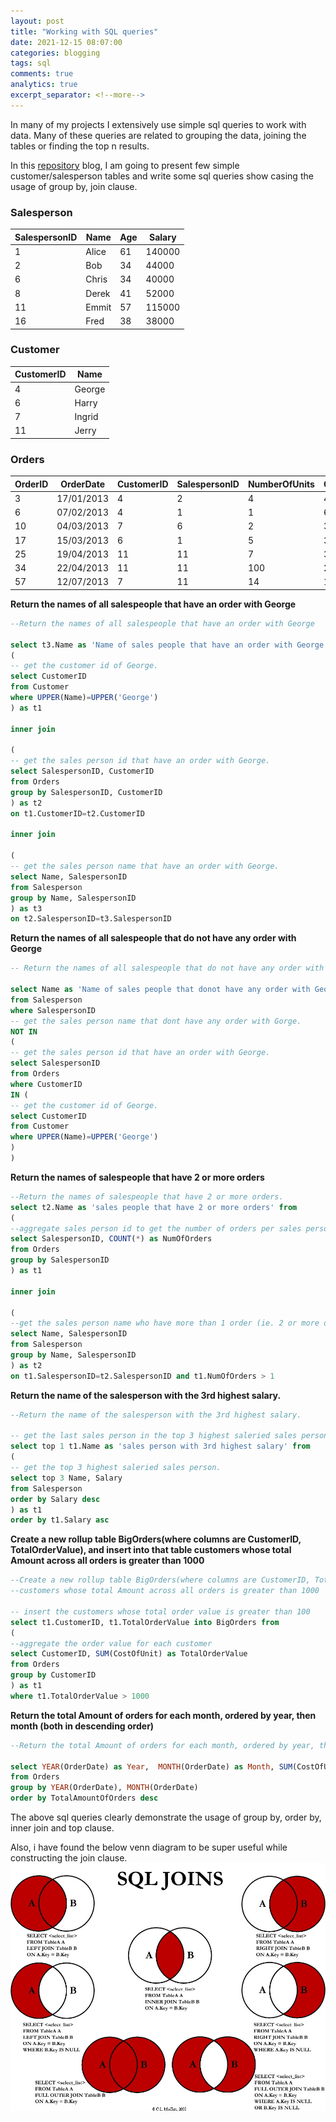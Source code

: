 ```yaml
---
layout: post
title: "Working with SQL queries"
date: 2021-12-15 08:07:00
categories: blogging
tags: sql
comments: true
analytics: true
excerpt_separator: <!--more-->
---
```


In many of my projects I extensively use simple sql queries to work with data. Many of these queries are related to grouping the data, joining the tables or finding the top n results.

In this [repository](https://github.com/ksivam/sqlQueries) blog, I am going to present few simple customer/salesperson tables and write some sql queries show casing the usage of group by, join clause.

<!--more-->

### Salesperson  

| SalespersonID | Name  | Age | Salary |
|---------------|-------|-----|--------|
| 1             | Alice | 61  | 140000 |
| 2             | Bob   | 34  | 44000  |
| 6             | Chris | 34  | 40000  |
| 8             | Derek | 41  | 52000  |
| 11            | Emmit | 57  | 115000 |
| 16            | Fred  | 38  | 38000  |

###  Customer  

| CustomerID | Name   |
|------------|--------|
| 4          | George |
| 6          | Harry  |
| 7          | Ingrid |
| 11         | Jerry  |

### Orders

| OrderID | OrderDate  | CustomerID | SalespersonID | NumberOfUnits | CostOfUnit |
|---------|------------|------------|---------------|---------------|------------|
| 3       | 17/01/2013 | 4          | 2             | 4             | 400        |
| 6       | 07/02/2013 | 4          | 1             | 1             | 600        |
| 10      | 04/03/2013 | 7          | 6             | 2             | 300        |
| 17      | 15/03/2013 | 6          | 1             | 5             | 300        |
| 25      | 19/04/2013 | 11         | 11            | 7             | 300        |
| 34      | 22/04/2013 | 11         | 11            | 100           | 26         |
| 57      | 12/07/2013 | 7          | 11            | 14            | 11         |

**Return the names of all salespeople that
have an order with George**

```sql
--Return the names of all salespeople that have an order with George

select t3.Name as 'Name of sales people that have an order with George' from
(
-- get the customer id of George.
select CustomerID
from Customer
where UPPER(Name)=UPPER('George')
) as t1

inner join

(
-- get the sales person id that have an order with George.
select SalespersonID, CustomerID
from Orders
group by SalespersonID, CustomerID
) as t2
on t1.CustomerID=t2.CustomerID

inner join

(
-- get the sales person name that have an order with George.
select Name, SalespersonID
from Salesperson
group by Name, SalespersonID
) as t3
on t2.SalespersonID=t3.SalespersonID
```

**Return the names of all salespeople that do
not have any order with George**

```sql
-- Return the names of all salespeople that do not have any order with George

select Name as 'Name of sales people that donot have any order with George'
from Salesperson
where SalespersonID
-- get the sales person name that dont have any order with Gorge.
NOT IN
(
-- get the sales person id that have an order with George.
select SalespersonID
from Orders
where CustomerID
IN (
-- get the customer id of George.
select CustomerID
from Customer
where UPPER(Name)=UPPER('George')
)
)
```

**Return the names of salespeople that have
2 or more orders**

```sql
--Return the names of salespeople that have 2 or more orders.
select t2.Name as 'sales people that have 2 or more orders' from
(
--aggregate sales person id to get the number of orders per sales person.
select SalespersonID, COUNT(*) as NumOfOrders
from Orders
group by SalespersonID
) as t1

inner join

(
--get the sales person name who have more than 1 order (ie. 2 or more orders)
select Name, SalespersonID
from Salesperson
group by Name, SalespersonID
) as t2
on t1.SalespersonID=t2.SalespersonID and t1.NumOfOrders > 1
```

**Return the name of the salesperson with
the 3rd highest salary.**

```sql
--Return the name of the salesperson with the 3rd highest salary.

-- get the last sales person in the top 3 highest saleried sales person.
select top 1 t1.Name as 'sales person with 3rd highest salary' from
(
-- get the top 3 highest saleried sales person.
select top 3 Name, Salary
from Salesperson
order by Salary desc
) as t1
order by t1.Salary asc
```

**Create a new roll­up table BigOrders(where
columns are CustomerID,
TotalOrderValue), and insert into that table
customers whose total Amount across all
orders is greater than 1000**

```sql
--Create a new rollup table BigOrders(where columns are CustomerID, TotalOrderValue), and insert into that table
--customers whose total Amount across all orders is greater than 1000

-- insert the customers whose total order value is greater than 100
select t1.CustomerID, t1.TotalOrderValue into BigOrders from
(
--aggregate the order value for each customer
select CustomerID, SUM(CostOfUnit) as TotalOrderValue
from Orders
group by CustomerID
) as t1
where t1.TotalOrderValue > 1000
```

**Return the total Amount of orders for each
month, ordered by year, then month (both
in descending order)**

```sql
--Return the total Amount of orders for each month, ordered by year, then month (both in descending order)

select YEAR(OrderDate) as Year,  MONTH(OrderDate) as Month, SUM(CostOfUnit) as TotalAmountOfOrders
from Orders
group by YEAR(OrderDate), MONTH(OrderDate)
order by TotalAmountOfOrders desc
```

The above sql queries clearly demonstrate the usage of group by, order by, inner join and top clause.

Also, i have found the below venn diagram to be super useful while constructing the join clause.
![SQL join venn diagram](/assets/sql_joins_venn.jpg)
